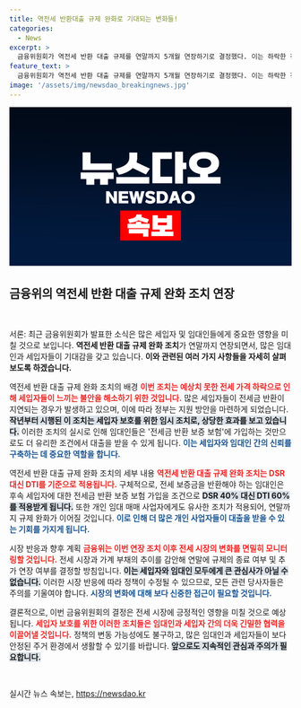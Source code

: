 ```yaml
---
title: 역전세 반환대출 규제 완화로 기대되는 변화들!
categories:
  - News
excerpt: >
  금융위원회가 역전세 반환 대출 규제를 연말까지 5개월 연장하기로 결정했다. 이는 하락한 전세 가격에 어려움을 겪는 세입자들을 지원하기 위한 조치로, 임대인에게 더 유리한 대출 조건이 적용된다.
feature_text: >
  금융위원회가 역전세 반환 대출 규제를 연말까지 5개월 연장하기로 결정했다. 이는 하락한 전세 가격에 어려움을 겪는 세입자들을 지원하기 위한 조치로, 임대인에게 더 유리한 대출 조건이 적용된다.
image: '/assets/img/newsdao_breakingnews.jpg'
---
```


<p><img src="/assets/img/newsdao_breakingnews.jpg" alt="pcversion 속보" /></p>

<h2 data-ke-size="size26">금융위의 역전세 반환 대출 규제 완화 조치 연장</h2>

<p data-ke-size="size16">&nbsp;</p>

<p>서론: 최근 금융위원회가 발표한 소식은 많은 세입자 및 임대인들에게 중요한 영향을 미칠 것으로 보입니다. <strong>역전세 반환 대출 규제 완화 조치</strong>가 연말까지 연장되면서, 많은 임대인과 세입자들이 기대감을 갖고 있습니다. <strong>이와 관련된 여러 가지 사항들을 자세히 살펴보도록 하겠습니다.</strong></p>

<p>역전세 반환 대출 규제 완화 조치의 배경 <b><span style="color: #ee2323;">이번 조치는 예상치 못한 전세 가격 하락으로 인해 세입자들이 느끼는 불안을 해소하기 위한 것입니다.</span></b> 많은 세입자들이 전세금 반환이 지연되는 경우가 발생하고 있으며, 이에 따라 정부는 지원 방안을 마련하게 되었습니다. <b><span style="background-color: #21538527;">작년부터 시행된 이 조치는 세입자 보호를 위한 임시 조치로, 상당한 효과를 보고 있습니다.</span></b> 이러한 조치의 실시로 인해 임대인들은 '전세금 반환 보증 보험'에 가입하는 것만으로도 더 유리한 조건에서 대출을 받을 수 있게 됩니다. <b><span style="color: #1a5490;">이는 세입자와 임대인 간의 신뢰를 구축하는 데 중요한 역할을 합니다.</span></b></p>

<p>역전세 반환 대출 규제 완화 조치의 세부 내용 <b><span style="color: #ee2323;">역전세 반환 대출 규제 완화 조치는 DSR 대신 DTI를 기준으로 적용됩니다.</span></b> 구체적으로, 전세 보증금을 반환해야 하는 임대인은 후속 세입자에 대한 전세금 반환 보증 보험 가입을 조건으로 <b><span style="background-color: #21538527;">DSR 40% 대신 DTI 60%를 적용받게 됩니다.</span></b> 또한 개인 임대 매매 사업자에게도 유사한 조치가 적용되어, 연말까지 규제 완화가 이어질 것입니다. <b><span style="color: #1a5490;">이로 인해 더 많은 개인 사업자들이 대출을 받을 수 있는 기회를 가지게 됩니다.</span></b> </p>

<p>시장 반응과 향후 계획 <b><span style="color: #ee2323;">금융위는 이번 연장 조치 이후 전세 시장의 변화를 면밀히 모니터링할 것입니다.</span></b> 전세 시장과 가계 부채의 추이를 감안해 연말에 규제의 종료 여부 및 추가 연장 여부를 결정할 방침입니다. <b><span style="background-color: #21538527;">이는 세입자와 임대인 모두에게 큰 관심사가 아닐 수 없습니다.</span></b> 이러한 시장 반응에 따라 정책이 수정될 수 있으므로, 모든 관련 당사자들은 주의를 기울여야 합니다. <b><span style="color: #1a5490;">시장의 변화에 대해 보다 신중한 접근이 필요할 것입니다.</span></b> </p>

<p>결론적으로, 이번 금융위원회의 결정은 전세 시장에 긍정적인 영향을 미칠 것으로 예상됩니다. <b><span style="color: #ee2323;">세입자 보호를 위한 이러한 조치들은 임대인과 세입자 간의 더욱 긴밀한 협력을 이끌어낼 것입니다.</span></b> 정책의 변동 가능성에도 불구하고, 많은 임대인과 세입자들이 보다 안정된 주거 환경에서 생활할 수 있기를 바랍니다. <b><span style="background-color: #21538527;">앞으로도 지속적인 관심과 주의가 필요합니다.</span></b> </p>

<p data-ke-size="size16">&nbsp;</p>
실시간 뉴스 속보는, <a href="https://newsdao.kr" rel="dofollow">https://newsdao.kr</a>


